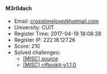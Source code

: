 #### M3r0dach  

* Email: crosstimelove@hotmail.com  
* University: CUIT  
* Register Time: 2017-04-19 18:08:38  
* Register IP: 222.18.127.26  
* Score: 210  
* Solved challenges: 
  * [[MISC] source](https://github.com/SniperOJ/Challenges/blob/master/misc/source.json)  
  * [[MISC] ctftookit-v1.1.0](https://github.com/SniperOJ/Challenges/blob/master/misc/ctftookit-v1.1.0.json)  
